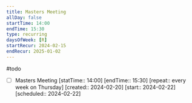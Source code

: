 ```yaml
---
title: Masters Meeting
allDay: false
startTime: 14:00
endTime: 15:30
type: recurring
daysOfWeek: [R]
startRecur: 2024-02-15
endRecur: 2025-01-02
---
```

 #todo
- [ ] Masters Meeting [statTime:: 14:00] [endTime:: 15:30]  [repeat:: every week on Thursday]  [created:: 2024-02-20]  [start:: 2024-02-22]  [scheduled:: 2024-02-22]

